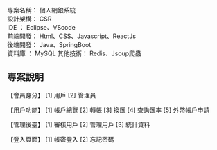 專案名稱： 個人網銀系統  
設計架構： CSR  
IDE    ： Eclipse、VScode  
前端開發： Html、CSS、Javascript、ReactJs  
後端開發： Java、SpringBoot  
資料庫  ： MySQL
其他技術： Redis、Jsoup爬蟲

專案說明
----------------------------------------------
【會員身分】
   [1] 用戶
   [2] 管理員

【用戶功能】
   [1] 帳戶總覽
   [2] 轉帳
   [3] 換匯
   [4] 查詢匯率
   [5] 外幣帳戶申請
      
【管理後臺】
   [1] 審核用戶
   [2] 管理用戶
   [3] 統計資料

【登入頁面】
   [1] 帳密登入
   [2] 忘記密碼



    
